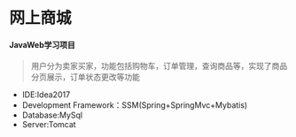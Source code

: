 # 网上商城
#### JavaWeb学习项目
> 用户分为卖家买家，功能包括购物车，订单管理，查询商品等，实现了商品分页展示，订单状态更改等功能

- IDE:Idea2017
- Development Framework：SSM(Spring+SpringMvc+Mybatis)
- Database:MySql
- Server:Tomcat
